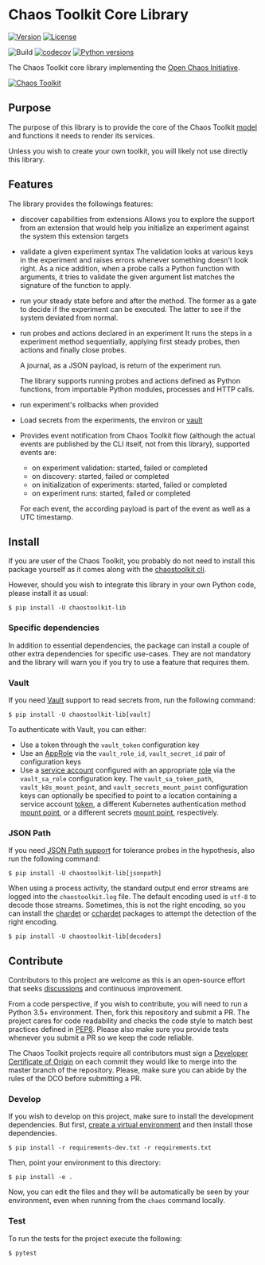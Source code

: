 # Chaos Toolkit Core Library

[![Version](https://img.shields.io/pypi/v/chaostoolkit-lib.svg)](https://img.shields.io/pypi/v/chaostoolkit-lib.svg)
[![License](https://img.shields.io/pypi/l/chaostoolkit-lib.svg)](https://img.shields.io/pypi/l/chaostoolkit-lib.svg)

![Build](https://github.com/chaostoolkit/chaostoolkit-lib/workflows/Build/badge.svg)
[![codecov](https://codecov.io/gh/chaostoolkit/chaostoolkit-lib/branch/master/graph/badge.svg)](https://codecov.io/gh/chaostoolkit/chaostoolkit-lib)
[![Python versions](https://img.shields.io/pypi/pyversions/chaostoolkit-lib.svg)](https://www.python.org/)


The Chaos Toolkit core library implementing the [Open Chaos Initiative][oci].

[oci]: https://openchaos.io/

[![Chaos Toolkit](https://avatars1.githubusercontent.com/u/32068152?s=200&v=4)](https://chaostoolkit.org/)

## Purpose

The purpose of this library is to provide the core of the Chaos Toolkit 
[model][concepts] and functions it needs to render its services.

Unless you wish to create your own toolkit, you will likely not use directly
this library.

[concepts]: https://docs.chaostoolkit.org/reference/concepts/

## Features

The library provides the followings features:

* discover capabilities from extensions
  Allows you to explore the support from an extension that would help you
  initialize an experiment against the system this extension targets

* validate a given experiment syntax
  The validation looks at various keys in the experiment and raises errors
  whenever something doesn't look right.
  As a nice addition, when a probe calls a Python function with arguments,
  it tries to validate the given argument list matches the signature of the
  function to apply.

* run your steady state before and after the method. The former as a gate to
  decide if the experiment can be executed. The latter to see if the system
  deviated from normal.

* run probes and actions declared in an experiment
  It runs the steps in a experiment method sequentially, applying first steady
  probes, then actions and finally close probes.

  A journal, as a JSON payload, is return of the experiment run.

  The library supports running probes and actions defined as Python functions,
  from importable Python modules, processes and HTTP calls.

* run experiment's rollbacks when provided

* Load secrets from the experiments, the environ or [vault][vault]

* Provides event notification from Chaos Toolkit flow (although the actual
  events are published by the CLI itself, not from this library), supported
  events are:
  * on experiment validation: started, failed or completed
  * on discovery: started, failed or completed
  * on initialization of experiments: started, failed or completed
  * on experiment runs: started, failed or completed

  For each event, the according payload is part of the event as well as a UTC
  timestamp.

[vault]: https://www.vaultproject.io/

## Install

If you are user of the Chaos Toolkit, you probably do not need to install this
package yourself as it comes along with the [chaostoolkit cli][cli].

[cli]: https://github.com/chaostoolkit/chaostoolkit

However, should you wish to integrate this library in your own Python code,
please install it as usual:

```
$ pip install -U chaostoolkit-lib
```

### Specific dependencies

In addition to essential dependencies, the package can install a couple of
other extra dependencies for specific use-cases. They are not mandatory and
the library will warn you if you try to use a feature that requires them.

### Vault

If you need [Vault][vault] support to read secrets from, run the following
command:

[vault]: https://www.vaultproject.io/
```
$ pip install -U chaostoolkit-lib[vault]
```

To authenticate with Vault, you can either:
* Use a token through the `vault_token` configuration key
* Use an [AppRole][approle] via the `vault_role_id`, `vault_secret_id` pair of configuration keys
* Use a [service account][serviceaccount] configured with an appropriate [role][role] via the `vault_sa_role` configuration key. The `vault_sa_token_path`, `vault_k8s_mount_point`, and `vault_secrets_mount_point` configuration keys can optionally be specified to point to a location containing a service account [token][sa-token], a different Kubernetes authentication method [mount point][k8s-mount], or a different secrets [mount point][secrets-mount], respectively.

[approle]: https://www.vaultproject.io/docs/auth/approle.html
[serviceaccount]: https://www.vaultproject.io/api/auth/kubernetes/index.html
[role]: https://www.vaultproject.io/api/auth/kubernetes/index.html#create-role
[sa-token]: https://kubernetes.io/docs/tasks/configure-pod-container/configure-service-account/#service-account-token-volume-projection
[k8s-mount]: https://www.vaultproject.io/docs/auth/kubernetes.html
[secrets-mount]: https://www.vaultproject.io/api/secret/kv/kv-v1.htm


### JSON Path

If you need [JSON Path support][jpath] for tolerance probes in the hypothesis,
also run the following command:

[jpath]: http://goessner.net/articles/JsonPath/

```
$ pip install -U chaostoolkit-lib[jsonpath]
```

When using a process activity, the standard output end error streams are logged
into the `chaostoolkit.log` file. The default encoding used is `utf-8` to decode
those streams. Sometimes, this is not the right encoding, so you can install
the [chardet][] or [cchardet][] packages to attempt the detection of the right
encoding.

[chardet]: https://chardet.readthedocs.io/en/latest/
[cchardet]: https://github.com/PyYoshi/cChardet

```
$ pip install -U chaostoolkit-lib[decoders]
```

## Contribute

Contributors to this project are welcome as this is an open-source effort that
seeks [discussions][join] and continuous improvement.

[join]: https://join.chaostoolkit.org/

From a code perspective, if you wish to contribute, you will need to run a 
Python 3.5+ environment. Then, fork this repository and submit a PR. The
project cares for code readability and checks the code style to match best
practices defined in [PEP8][pep8]. Please also make sure you provide tests
whenever you submit a PR so we keep the code reliable.

[pep8]: https://pycodestyle.readthedocs.io/en/latest/

The Chaos Toolkit projects require all contributors must sign a
[Developer Certificate of Origin][dco] on each commit they would like to merge
into the master branch of the repository. Please, make sure you can abide by
the rules of the DCO before submitting a PR.

[dco]: https://github.com/probot/dco#how-it-works


### Develop

If you wish to develop on this project, make sure to install the development
dependencies. But first, [create a virtual environment][venv] and then install
those dependencies.

[venv]: http://chaostoolkit.org/reference/usage/install/#create-a-virtual-environment


```console
$ pip install -r requirements-dev.txt -r requirements.txt
```

Then, point your environment to this directory:

```console
$ pip install -e .
```

Now, you can edit the files and they will be automatically be seen by your
environment, even when running from the `chaos` command locally.

### Test

To run the tests for the project execute the following:

```
$ pytest
```
